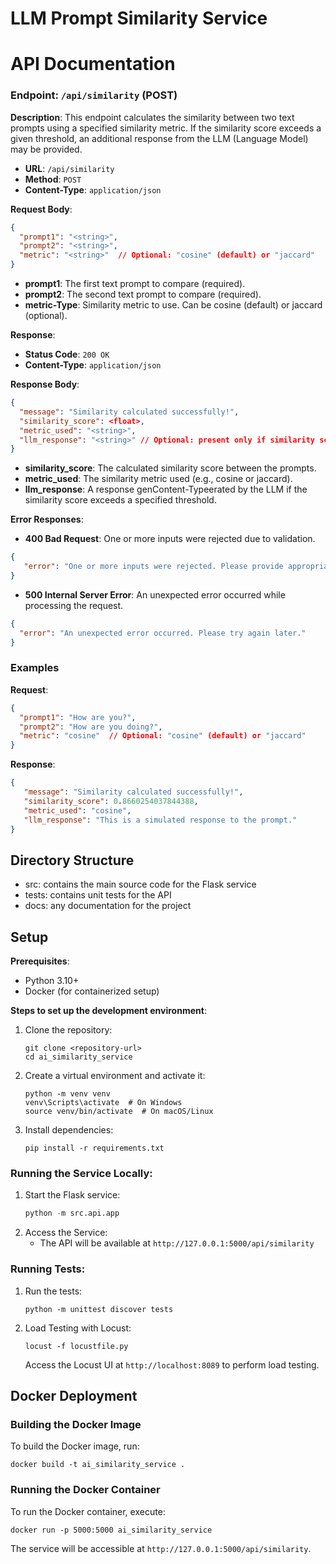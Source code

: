 # LLM Prompt Similarity Service

# API Documentation

### Endpoint: `/api/similarity` (POST)

**Description**: This endpoint calculates the similarity between two text prompts using a specified similarity metric. If the similarity score exceeds a given threshold, an additional response from the LLM (Language Model) may be provided.

- **URL**: `/api/similarity`
- **Method**: `POST`
- **Content-Type**: `application/json`

**Request Body**:

```json
{
  "prompt1": "<string>",
  "prompt2": "<string>",
  "metric": "<string>"  // Optional: "cosine" (default) or "jaccard"
}
```
- **prompt1**: The first text prompt to compare (required).
- **prompt2**: The second text prompt to compare (required).
- **metric-Type**: Similarity metric to use. Can be cosine (default) or jaccard (optional).

**Response**:
- **Status Code**: `200 OK`
- **Content-Type**: `application/json`

**Response Body**:
```json
{
  "message": "Similarity calculated successfully!",
  "similarity_score": <float>,
  "metric_used": "<string>",
  "llm_response": "<string>" // Optional: present only if similarity score exceeds threshold
}
```
- **similarity_score**: The calculated similarity score between the prompts.
- **metric_used**: The similarity metric used (e.g., cosine or jaccard).
- **llm_response**: A response genContent-Typeerated by the LLM if the similarity score exceeds a specified threshold.

**Error Responses**:
- **400 Bad Request**: One or more inputs were rejected due to validation.
```json
{
   "error": "One or more inputs were rejected. Please provide appropriate content."
}
```
   - **500 Internal Server Error**: An unexpected error occurred while processing the request.
```json
{
  "error": "An unexpected error occurred. Please try again later."
}
```
### Examples
**Request**:
```json
{
  "prompt1": "How are you?",
  "prompt2": "How are you doing?",
  "metric": "cosine"  // Optional: "cosine" (default) or "jaccard"
}
```
**Response**:
```json
{
   "message": "Similarity calculated successfully!",
   "similarity_score": 0.8660254037844388,
   "metric_used": "cosine",
   "llm_response": "This is a simulated response to the prompt."
}
```

## Directory Structure
- src: contains the main source code for the Flask service
- tests: contains unit tests for the API
- docs: any documentation for the project

## Setup

**Prerequisites**:
- Python 3.10+
- Docker (for containerized setup)

**Steps to set up the development environment**:

1. Clone the repository:
   ```
   git clone <repository-url>
   cd ai_similarity_service
   ```

2. Create a virtual environment and activate it:
   ```
   python -m venv venv
   venv\Scripts\activate  # On Windows
   source venv/bin/activate  # On macOS/Linux
   ```

3. Install dependencies:
   ```
   pip install -r requirements.txt
   ```
### Running the Service Locally:
1. Start the Flask service:
   ```python
   python -m src.api.app
   ```
2. Access the Service:
   - The API will be available at `http://127.0.0.1:5000/api/similarity`

### Running Tests:
1. Run the tests:
   ```
   python -m unittest discover tests
   ```
2. Load Testing with Locust:
   ```
   locust -f locustfile.py
   ```
   Access the Locust UI at `http://localhost:8089` to perform load testing.

## Docker Deployment

### Building the Docker Image
To build the Docker image, run:
```
docker build -t ai_similarity_service .
```

### Running the Docker Container
To run the Docker container, execute:
```
docker run -p 5000:5000 ai_similarity_service
```

The service will be accessible at `http://127.0.0.1:5000/api/similarity`.